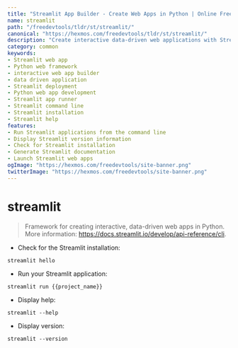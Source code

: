 ```yaml
---
title: "Streamlit App Builder - Create Web Apps in Python | Online Free DevTools by Hexmos"
name: streamlit
path: "/freedevtools/tldr/st/streamlit/"
canonical: "https://hexmos.com/freedevtools/tldr/st/streamlit/"
description: "Create interactive data-driven web applications with Streamlit App Builder. Rapidly prototype and deploy Python web apps. Free online tool, no registration required."
category: common
keywords:
- Streamlit web app
- Python web framework
- interactive web app builder
- data driven application
- Streamlit deployment
- Python web app development
- Streamlit app runner
- Streamlit command line
- Streamlit installation
- Streamlit help
features:
- Run Streamlit applications from the command line
- Display Streamlit version information
- Check for Streamlit installation
- Generate Streamlit documentation
- Launch Streamlit web apps
ogImage: "https://hexmos.com/freedevtools/site-banner.png"
twitterImage: "https://hexmos.com/freedevtools/site-banner.png"
---
```


# streamlit

> Framework for creating interactive, data-driven web apps in Python.
> More information: <https://docs.streamlit.io/develop/api-reference/cli>.

- Check for the Streamlit installation:

`streamlit hello`

- Run your Streamlit application:

`streamlit run {{project_name}}`

- Display help:

`streamlit --help`

- Display version:

`streamlit --version`

